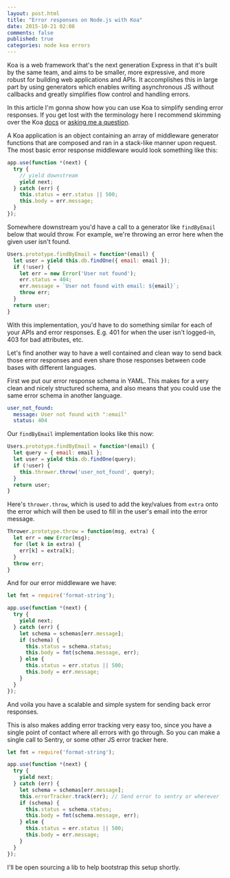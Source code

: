 ```yaml
---
layout: post.html
title: "Error responses on Node.js with Koa"
date: 2015-10-21 02:08
comments: false
published: true
categories: node koa errors
---
```


Koa is a web framework that's the next generation Express in that it's built by
the same team, and aims to be smaller, more expressive, and more robust for
building web applications and APIs. It accomplishes this in large part by
using generators which enables writing asynchronous JS without callbacks and
greatly simplifies flow control and handling errors.

In this article I'm gonna show how you can use Koa to simplify sending error
responses. If you get lost with the
terminology here I recommend skimming over the Koa [docs](http://koajs.com/) or
[asking me a question](https://twitter.com/travisjeffery).

A Koa application is an object containing an array of middleware generator
functions that are composed and ran in a stack-like manner upon request. The
most basic error response middleware would look something like this:

``` js
app.use(function *(next) {
  try {
    // yield downstream
    yield next;
  } catch (err) {
    this.status = err.status || 500;
    this.body = err.message;
  }
});
```

Somewhere downstream you'd have a call to a generator like `findByEmail` below that would
throw. For example, we're throwing an error here when the given user isn't found.

``` js
Users.prototype.findByEmail = function*(email) {
  let user = yield this.db.findOne({ email: email });
  if (!user) {
    let err = new Error('User not found');
    err.status = 404;
    err.message = `User not found with email: ${email}`;
    throw err;
  }
  return user;
}
```

With this implementation, you'd have to do something similar for each of your
APIs and error responses. E.g. 401 for when the user isn't logged-in, 403 for
bad attributes, etc.

Let's find another way to have a well contained and clean way to send back those
error responses and even share those responses between code bases with different
languages.

First we put our error response schema in YAML. This makes for a very clean and
nicely structured schema, and also means that you could use the same error
schema in another language.

``` yaml
user_not_found:
  message: User not found with ":email"
  status: 404
```

Our `findByEmail` implementation looks like this now:

``` js
Users.prototype.findByEmail = function*(email) {
  let query = { email: email };
  let user = yield this.db.findOne(query);
  if (!user) {
    this.thrower.throw('user_not_found', query);
  }
  return user;
}
```

Here's `thrower.throw`, which is used to add the key/values from `extra` onto
the error which will then be used to fill in the user's email into the error
message.

``` js
Thrower.prototype.throw = function(msg, extra) {
  let err = new Error(msg);
  for (let k in extra) {
    err[k] = extra[k];
  }
  throw err;
}
```

And for our error middleware we have:

``` js
let fmt = require('format-string');

app.use(function *(next) {
  try {
    yield next;
  } catch (err) {
    let schema = schemas[err.message];
    if (schema) {
      this.status = schema.status;
      this.body = fmt(schema.message, err);
    } else {
      this.status = err.status || 500;
      this.body = err.message;
    }
  }
});
```

And voila you have a scalable and simple system for sending back error responses.

This is also makes adding error tracking very easy too, since you have a single
point of contact where all errors with go through. So you can make a single call
to Sentry, or some other JS error tracker here.

``` js
let fmt = require('format-string');

app.use(function *(next) {
  try {
    yield next;
  } catch (err) {
    let schema = schemas[err.message];
    this.errorTracker.track(err); // Send error to sentry or wherever
    if (schema) {
      this.status = schema.status;
      this.body = fmt(schema.message, err);
    } else {
      this.status = err.status || 500;
      this.body = err.message;
    }
  }
});
```

I'll be open sourcing a lib to help bootstrap this setup shortly.
